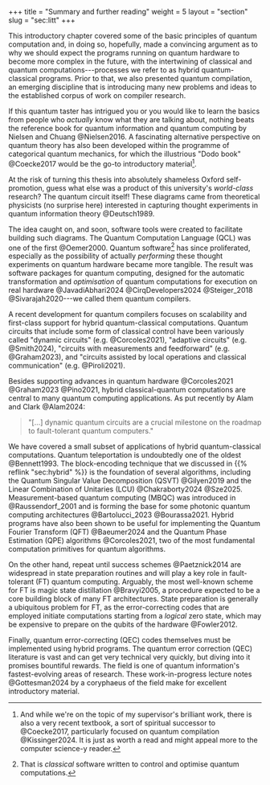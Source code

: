 +++
title = "Summary and further reading"
weight = 5
layout = "section"
slug = "sec:litt"
+++

This introductory chapter covered some of the basic principles of quantum
computation and, in doing so, hopefully, made a convincing argument as to why we
should expect the programs running on quantum hardware to become more complex in
the future, with the intertwining of classical and quantum
computations---processes we refer to as hybrid quantum-classical programs. Prior
to that, we also presented quantum compilation, an emerging discipline that is
introducing many new problems and ideas to the established corpus of work on
compiler research.

If this quantum taster has intrigued you or you would like to learn the basics
from people who _actually_ know what they are talking about, nothing beats the
reference book for quantum information and quantum computing by Nielsen and
Chuang @Nielsen2016. A fascinating alternative perspective on quantum theory has
also been developed within the programme of categorical quantum mechanics, for
which the illustrious "Dodo book" @Coecke2017 would be the go-to introductory
material[^dodo].

[^dodo]:
    And while we're on the topic of my supervisor's brilliant work, there is
    also a very recent textbook, a sort of spiritual successor to @Coecke2017,
    particularly focused on quantum compilation @Kissinger2024. It is just as
    worth a read and might appeal more to the computer science-y reader.

At the risk of turning this thesis into absolutely shameless Oxford
self-promotion, guess what else was a product of this university's _world-class_
research? The quantum circuit itself! These diagrams came from theoretical
physicists (no surprise here) interested in capturing thought experiments in
quantum information theory @Deutsch1989.

The idea caught on, and soon, software tools were created to facilitate building
such diagrams. The Quantum Computation Language (QCL) was one of the first
@Oemer2000. Quantum software[^actuallyclassical] has since proliferated,
especially as the possibility of actually _performing_ these thought experiments
on quantum hardware became more tangible. The result was software packages for
quantum computing, designed for the automatic transformation and _optimisation_
of quantum computations for execution on real hardware @JavadiAbhari2024
@CirqDevelopers2024 @Steiger_2018 @Sivarajah2020&#x200B;---we called them
quantum compilers.

[^actuallyclassical]:
    That is _classical_ software written to control and optimise quantum
    computations.

A recent development for quantum compilers focuses on scalability and
first-class support for hybrid quantum-classical computations. Quantum circuits
that include some form of classical control have been variously called "dynamic
circuits" (e.g. @Corcoles2021), "adaptive circuits" (e.g. @Smith2024), "circuits
with measurements and feedforward" (e.g. @Graham2023), and "circuits assisted by
local operations and classical communication" (e.g. @Piroli2021).

Besides supporting advances in quantum hardware @Corcoles2021 @Graham2023
@Pino2021, hybrid classical-quantum computations are central to many quantum
computing applications. As put recently by Alam and Clark @Alam2024&#x200B;:

> "[...] dynamic quantum circuits are a crucial milestone on the roadmap to
> fault-tolerant quantum computers."

We have covered a small subset of applications of hybrid quantum-classical
computations. Quantum teleportation is undoubtedly one of the oldest
@Bennett1993. The block-encoding technique that we discussed in
{{% reflink "sec:hybrid" %}} is the foundation of several algorithms, including
the Quantum Singular Value Decomposition (QSVT) @Gilyen2019 and the Linear
Combination of Unitaries (LCU) @Chakraborty2024 @Sze2025. Measurement-based
quantum computing (MBQC) was introduced in @Raussendorf_2001 and is forming the
base for some photonic quantum computing architectures @Bartolucci_2023
@Bourassa2021. Hybrid programs have also been shown to be useful for
implementing the Quantum Fourier Transform (QFT) @Baeumer2024 and the Quantum
Phase Estimation (QPE) algorithms @Corcoles2021, two of the most fundamental
computation primitives for quantum algorithms.

On the other hand, repeat until success schemes @Paetznick2014 are widespread in
state preparation routines and will play a key role in fault-tolerant (FT)
quantum computing. Arguably, the most well-known scheme for FT is magic state
distillation @Bravyi2005, a procedure expected to be a core building block of
many FT architectures. State preparation is generally a ubiquitous problem for
FT, as the error-correcting codes that are employed initiate computations
starting from a _logical_ zero state, which may be expensive to prepare on the
qubits of the hardware @Fowler2012.

Finally, quantum error-correcting (QEC) codes themselves must be implemented
using hybrid programs. The quantum error correction (QEC) literature is vast and
can get very technical very quickly, but diving into it promises bountiful
rewards. The field is one of quantum information's fastest-evolving areas of
research. These work-in-progress lecture notes @Gottesman2024 by a coryphaeus of
the field make for excellent introductory material.
